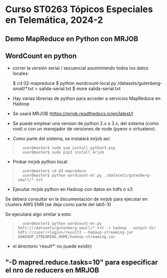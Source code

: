 # Curso ST0263 Tópicos Especiales en Telemática, 2024-2

## Demo MapReduce en Python con MRJOB
## WordCount en python

* correr la versión serial / secuencial asumimiendo todos los datos locales:

    $ cd 02-mapreduce
    $ python wordcount-local.py /datasets/gutenberg-small/*.txt > salida-serial.txt
    $ more salida-serial.txt

* Hay varias librerias de python para acceder a servicios MapReduce en Hadoop

* Se usará MRJOB (https://mrjob.readthedocs.io/en/latest/)

* Se puede emplear una version de python 2.x o 3.x, del sistema (como root) o con un manejador de versiones de node (pyenv o virtualenv).

* Como parte del sistema, se instalará mrjob así:

>		user@master$ sudo yum install python3-pip
>		user@master$ sudo pip3 install mrjob

* Probar mrjob python local:

>		user@master$ cd 02-mapreduce
>		user@master$ python wordcount-mr.py ./datasets/gutenberg-small/*.txt

* Ejecutar mrjob python en Hadoop con datos en hdfs o s3:

Se deberá consultar en la documentación de mrjob para ejecutar en clusters AWS EMR (se deja como parte del lab5-3)

Se ejecutará algo similar a esto:

>		user@master$ python wordcount-mr.py hdfs:///datasets/gutenberg-small/*.txt -r hadoop --output-dir hdfs:///user/<login>/result3 --hadoop-streaming-jar $HADOOP_STREAMING_HOME/hadoop-streaming.jar

* el directorio 'result*' no puede existir)

## "-D mapred.reduce.tasks=10" para especificar el nro de reducers en MRJOB
